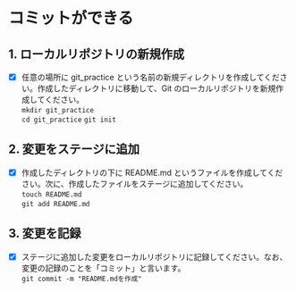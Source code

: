 # コミットができる

## 1. ローカルリポジトリの新規作成

- [x] 任意の場所に git_practice という名前の新規ディレクトリを作成してください。作成したディレクトリに移動して、Git のローカルリポジトリを新規作成してください。  
`mkdir git_practice`  
`cd git_practice`
`git init`

## 2. 変更をステージに追加

- [x] 作成したディレクトリの下に README.md というファイルを作成してください。次に、作成したファイルをステージに追加してください。  
`touch README.md`  
`git add README.md`

## 3. 変更を記録

- [x] ステージに追加した変更をローカルリポジトリに記録してください。なお、変更の記録のことを「コミット」と言います。  
`git commit -m "README.mdを作成"`
